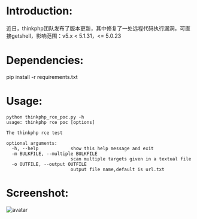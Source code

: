 # Introduction:
近日，thinkphp团队发布了版本更新，其中修复了一处远程代码执行漏洞，可直接getshell，影响范围：v5.x < 5.1.31，<= 5.0.23
# Dependencies:
pip install -r requirements.txt
# Usage:
```
python thinkphp_rce_poc.py -h
usage: thinkphp rce poc [options]

The thinkphp rce test

optional arguments:
  -h, --help            show this help message and exit
  -m BULKFILE, --multiple BULKFILE
                        scan multiple targets given in a textual file
  -o OUTFILE, --output OUTFILE
                        output file name,default is url.txt

```
# Screenshot:
![avatar](https://github.com/heroanswer/thinkphp_rce_poc/blob/master/screenshot.png)
